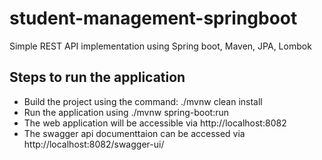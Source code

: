 # student-management-springboot
Simple REST API implementation using Spring boot, Maven, JPA, Lombok

## Steps to run the application
- Build the project using the command: ./mvnw clean install
- Run the application using ./mvnw spring-boot:run
- The web application will be accessible via http://localhost:8082
- The swagger api documenttaion can be accessed via http://localhost:8082/swagger-ui/ 
